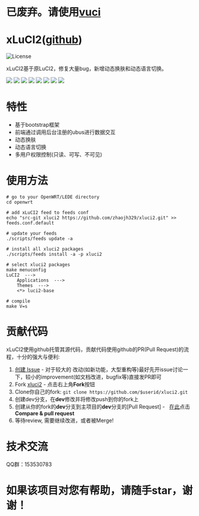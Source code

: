 # 已废弃。请使用[vuci](https://github.com/zhaojh329/vuci)

# xLuCI2([github](https://github.com/zhaojh329/xluci2))

![](https://img.shields.io/badge/license-GPLV3-brightgreen.svg?style=plastic "License")

xLuCI2基于原LuCI2，修复大量bug，新增动态换肤和动态语言切换。

![](https://github.com/zhaojh329/xluci2/blob/master/image/demo_zh1.png)
![](https://github.com/zhaojh329/xluci2/blob/master/image/demo_zh2.png)
![](https://github.com/zhaojh329/xluci2/blob/master/image/demo_zh3.png)
![](https://github.com/zhaojh329/xluci2/blob/master/image/demo_zh4.png)
![](https://github.com/zhaojh329/xluci2/blob/master/image/demo_zh5.png)
![](https://github.com/zhaojh329/xluci2/blob/master/image/demo_zh6.png)
![](https://github.com/zhaojh329/xluci2/blob/master/image/demo_zh7.png)
![](https://github.com/zhaojh329/xluci2/blob/master/image/demo_zh8.png)

# 特性
* 基于bootstrap框架
* 前端通过调用后台注册的ubus进行数据交互
* 动态换肤
* 动态语言切换
* 多用户权限控制(只读、可写、不可见)

# 使用方法
	
	# go to your OpenWRT/LEDE directory
	cd openwrt
	
	# add xLuCI2 feed to feeds conf
	echo "src-git xluci2 https://github.com/zhaojh329/xluci2.git" >> feeds.conf.default
	
	# update your feeds
	./scripts/feeds update -a 
	
	# install all xluci2 packages
	./scripts/feeds install -a -p xluci2

	# select xluci2 packages
	make menuconfig
	LuCI2  --->
		Applications  --->
		Themes  --->
		<*> luci2-base
	
	# compile
	make V=s

# 贡献代码

xLuCI2使用github托管其源代码，贡献代码使用github的PR(Pull Request)的流程，十分的强大与便利:

1. [创建 Issue](https://github.com/zhaojh329/xluci2/issues/new) - 对于较大的
	改动(如新功能，大型重构等)最好先开issue讨论一下，较小的improvement(如文档改进，bugfix等)直接发PR即可
2. Fork [xluci2](https://github.com/zhaojh329/xluci2) - 点击右上角**Fork**按钮
3. Clone你自己的fork: ```git clone https://github.com/$userid/xluci2.git```
4. 创建dev分支，在**dev**修改并将修改push到你的fork上
5. 创建从你的fork的**dev**分支到主项目的**dev**分支的[Pull Request] -  
	[在此](https://github.com/zhaojh329/xluci2)点击**Compare & pull request**
6. 等待review, 需要继续改进，或者被Merge!

# 技术交流
QQ群：153530783

# 如果该项目对您有帮助，请随手star，谢谢！
